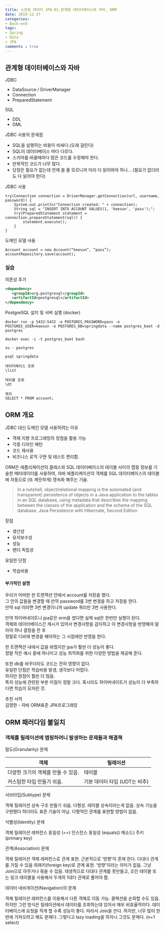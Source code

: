 ```yaml
---
title: 스프링 데이터 JPA-01.관계형 데이터베이스와 자바, ORM 
date: 2019-12-27
categories: 
- Back-end
tags:
- Spring 
- Data
- JPA
comments : true
---
```


## 관계형 데이터베이스와 자바
JDBC
- DataSource / DriverManager
- Connection
- PreparedStatement

SQL
- DDL
- DML

JDBC 사용의 문제점
- SQL을 실행하는 비용이 비싸다.(오래 걸린다)
- SQL이 데이터베이스 마다 다르다.
- 스키마를 바꿀때마다 많은 코드를 수정해야 한다.
- 반복적인 코드가 너무 많다.
- 당장은 필요가 없는데 언제 쓸 줄 모르니까 미리 다 읽어와야 하나... (필요가 없더라도 다 읽어야 한다)

JDBC 사용
~~~
try(Connection connection = DriverManager.getConnection(url, username, password)) {
    System.out.println("Connection created: " + connection);
    String sql = "INSERT INTO ACCOUNT VALUES(1, 'keesun', 'pass');";
    try(PreparedStatement statement = connection.prepareStatement(sql)) {
        statement.execute();
    }
}
~~~


도메인 모델 사용
~~~
Account account = new Account(“keesun”, “pass”);
accountRepository.save(account);
~~~

### 실습
의존성 추가 
~~~xml
<dependency>
   <groupId>org.postgresql</groupId>
   <artifactId>postgresql</artifactId>
</dependency>
~~~
PostgreSQL 설치 및 서버 실행 (docker)
~~~
docker run -p 5432:5432 -e POSTGRES_PASSWORD=pass -e POSTGRES_USER=keesun -e POSTGRES_DB=springdata --name postgres_boot -d postgres

docker exec -i -t postgres_boot bash

su - postgres

psql springdata

데이터베이스 조회
\list

테이블 조회
\dt

쿼리
SELECT * FROM account;
~~~


## ORM 개요

JDBC 대신 도메인 모델 사용하려는 이유
- 객체 지향 프로그래밍의 장점을 활용 가능
- 각종 디자인 패턴
- 코드 재사용
- 비즈니스 로직 구현 및 테스트 편리함.

ORM은 애플리케이션의 클래스와 SQL 데이터베이스의 테이블 사이의 맵핑 정보를 기술한 메타데이터를 사용하여, 자바 애플리케이션의 객체를 SQL 데이터베이스의 테이블에 자동으로 (또 깨끗하게) 영속화 해주는 기술.

>In a nutshell, object/relational mapping is the automated (and transparent) persistence of objects in a Java application to the tables in an SQL database, using metadata that describes the mapping between the classes of the application and the schema of the SQL database.
Java Persistence with Hibernate, Second Edition


장점
- 생산성
- 유지보수성
- 성능
- 밴더 독립성

유일한 단점
- 학습비용


#### 부가적인 설명         
우리가 어떠한 한 트랜잭션 안에서 account를 저장을 했다.       
그 안의 값들을 변경할 때 만약 password를 3번 변경을 하고 저장을 한다.       
만약 sql 이라면 3번 변경이니까 update 쿼리만 3번 사용한다.         

만약 하이버네이트나 jpa같은 orm을 썼다면 실제 sql은 한번만 실행이 된다.          
객체와 데이터베이스간 캐시가 있어서 변경사항을 감지하고 이 변경사항을 반영해야 말아야 하나 결정을 한 후               
정말로 디비에 변경을 해야하는 그 시점에만 반영을 한다.     

한 트랜잭션 내에서 값을 바꿨지만 jpa가 훨씬 더 성능이 좋다.          
정말 작은 예시 중에 하나이고 성능 최적화를 위한 다양한 방법을 제공해 준다.  

또한 db를 바꾸더라도 코드는 전혀 영향이 없다.      
유일한 단점은 학습비용 발생, 생각보다 어럽다.        
하지만 장점이 훨씬 더 많음.        
특히 성능에 관련된 부분 이점이 정말 크다. 혹시라도 하이버네이트가 성능이 더 부족하다면 학습이 모자란 것.      

추천 서적          
김영한 - 자바 ORM표준 JPA프로그래밍      



## ORM 패러다임 불일치

### 객체를 릴레이션에 맵핑하려니 발생하는 문제들과 해결책

밀도(Granularity) 문제

|객체|릴레이션|
|---|----|
|다양한 크기의 객체를 만들 수 있음.|테이블|
|커스텀한 타입 만들기 쉬움.|기본 데이터 타입 (UDT는 비추)|



서브타입(Subtype) 문제

객체
릴레이션
상속 구조 만들기 쉬움.
다형성.
테이블 상속이라는게 없음.
상속 기능을 구현했다 하더라도 표준 기술이 아님.
다형적인 관계를 표현할 방법이 없음.

식별성(Identity) 문제

객체
릴레이션
레퍼런스 동일성 (==)
인스턴스 동일성 (equals() 메소드)
주키 (primary key)

관계(Association) 문제

객체
릴레이션
객체 레퍼런스로 관계 표현.
근본적으로 ‘방향'이 존재 한다.
다대다 관계를 가질 수 있음
외래키(foreign key)로 관계 표현.
‘방향'이라는 의미가 없음. 그냥 Join으로 아무거나 묶을 수 있음.
태생적으로 다대다 관계를 못만들고, 조인 테이블 또는 링크 테이블을 사용해서 두개의 1대다 관계로 풀어야 함. 

데이터 네비게이션(Navigation)의 문제

객체
릴레이션
레퍼런스를 이용해서 다른 객체로 이동 가능.
콜렉션을 순회할 수도 있음.
하지만 그런 방식은 릴레이션에서 데이터를 조회하는데 있어서 매우 비효율적이다.
데이터베이스에 요청을 적게 할 수록 성능이 좋다. 따라서 Join을 쓴다.
하지만, 너무 많이 한번에 가져오려고 해도 문제다.
그렇다고 lazy loading을 하자니 그것도 문제다. (n+1 select)

